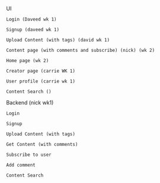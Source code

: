 UI

    Login (Daveed wk 1)

    Signup (daveed wk 1)

    Upload Content (with tags) (david wk 1)

    Content page (with comments and subscribe) (nick) (wk 2)

    Home page (wk 2)

    Creator page (carrie WK 1)

    User profile (carrie wk 1)

    Content Search ()


Backend (nick wk1)

    Login

    Signup

    Upload Content (with tags)

    Get Content (with comments)

    Subscribe to user

    Add comment

    Content Search